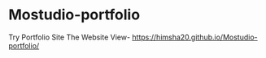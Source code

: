 # Mostudio-portfolio
Try Portfolio Site
The Website View- https://himsha20.github.io/Mostudio-portfolio/
